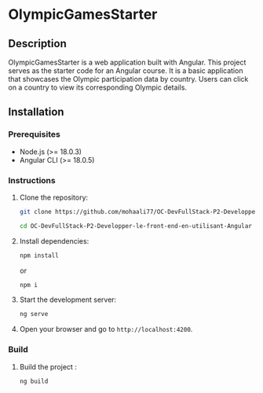 # OlympicGamesStarter

## Description

OlympicGamesStarter is a web application built with Angular. This project serves as the starter code for an Angular course. It is a basic application that showcases the Olympic participation data by country. Users can click on a country to view its corresponding Olympic details.

## Installation

### Prerequisites
- Node.js (>= 18.0.3)
- Angular CLI (>= 18.0.5)

### Instructions
1. Clone the repository:
    ```bash
    git clone https://github.com/mohaali77/OC-DevFullStack-P2-Developper-le-front-end-en-utilisant-Angular
    ```

    ```bash
    cd OC-DevFullStack-P2-Developper-le-front-end-en-utilisant-Angular  
    ```


2. Install dependencies:
    ```bash
    npm install
    ```
    or 

    ```bash
    npm i
    ```


3. Start the development server:
    ```bash
    ng serve
    ```

4. Open your browser and go to `http://localhost:4200`.

### Build

1. Build the project :

    ```bash
    ng build
    ```

